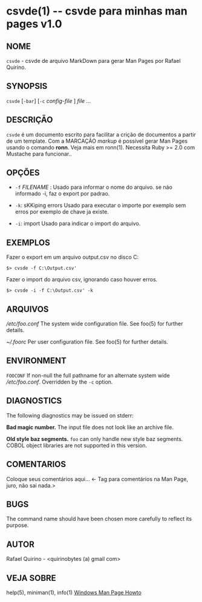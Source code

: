 csvde(1) -- csvde para minhas man pages v1.0
===============================================

NOME
----

`csvde` - csvde de arquivo MarkDown para gerar Man Pages por Rafael Quirino.

SYNOPSIS
--------

`csvde` [`-bar`] [`-c` *config-file* ] *file* ...

DESCRIÇÃO
---------

`csvde` é um documento escrito para facilitar a crição de documentos a partir de um template.
Com a MARCAÇÃO *markup* é possível gerar Man Pages usando o comando **ronn**. Veja mais em ronn(1).
Necessita Ruby >= 2.0 com Mustache para funcionar..

OPÇÕES
------

* `-f` *FILENAME* :
  Usado para informar o nome do arquivo. se náo informado -i, faz o export por padrao.

* `-k`: sKKiping errors
  Usado para executar o importe por exemplo sem erros por exemplo de chave ja existe.

* `-i`: import
  Usado para indicar o import do arquivo.

EXEMPLOS
--------

Fazer o export em um arquivo output.csv no disco C:

   `$> cvsde -f C:\Output.csv'`

Fazer o import do arquivo csv, ignorando caso houver erros.

   `$> cvsde -i -f C:\Output.csv' -k `



ARQUIVOS
--------


*/etc/foo.conf*
  The system wide configuration file. See foo(5) for further details.

*~/.foorc*
  Per user configuration file. See foo(5) for further details.

ENVIRONMENT
-----------

`FOOCONF`
  If non-null the full pathname for an alternate system wide */etc/foo.conf*.
  Overridden by the `-c` option.

DIAGNOSTICS
-----------

The following diagnostics may be issued on stderr:

**Bad magic number.**
  The input file does not look like an archive file.

**Old style baz segments.**
  `foo` can only handle new style baz segments. COBOL object libraries are not
  supported in this version.

COMENTARIOS
-----------

Coloque seus comentários aqui...
<- Tag para comentários na Man Page, juro, não sai nada.>

BUGS
----

The command name should have been chosen more carefully to reflect its
purpose.

AUTOR
-----

Rafael Quirino - <quirinobytes (a) gmail com>

VEJA SOBRE
----------

help(5), miniman(1), info(1) [Windows Man Page Howto](
http://www.schweikhardt.net/man_page_howto.html)
